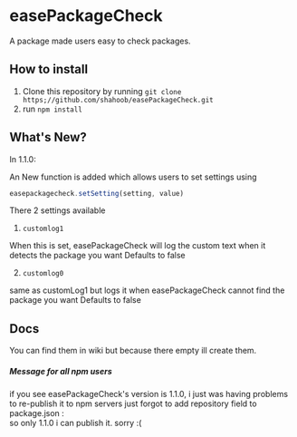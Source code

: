 # easePackageCheck
A package made users easy to check packages.

## How to install
1. Clone this repository by running `git clone https;//github.com/shahoob/easePackageCheck.git`
2. run `npm install`

## What's New?
In 1.1.0:

An New function is added which allows users to set settings using

```javascript
easepackagecheck.setSetting(setting, value)
```

There 2 settings available

1. `customlog1`

When this is set, easePackageCheck will log the custom text when it detects the package you want
Defaults to false

2. `customlog0`

same as customLog1 but logs it when easePackageCheck cannot find the package you want
Defaults to false

## Docs
You can find them in wiki
but because there empty
ill create them.


##### Message for all npm users
if you see easePackageCheck's version is 1.1.0,
i just was having problems to re-publish it to npm servers
just forgot to add repository field to package.json :\
so only 1.1.0 i can publish it. sorry :(
